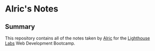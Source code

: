 # Alric's Notes
## Summary
This repository contains all of the notes taken by [Alric](https://github.com/alricf) for the [Lighthouse Labs](https://www.lighthouselabs.ca/) Web Development Bootcamp.